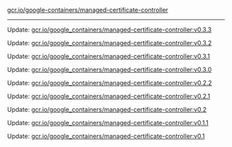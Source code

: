 [gcr.io/google-containers/managed-certificate-controller](https://hub.docker.com/r/cruse/managed-certificate-controller/tags/) 

----
Update: [gcr.io/google_containers/managed-certificate-controller:v0.3.3](https://hub.docker.com/r/cruse/managed-certificate-controller/tags/)

Update: [gcr.io/google_containers/managed-certificate-controller:v0.3.2](https://hub.docker.com/r/cruse/managed-certificate-controller/tags/)

Update: [gcr.io/google_containers/managed-certificate-controller:v0.3.1](https://hub.docker.com/r/cruse/managed-certificate-controller/tags/)

Update: [gcr.io/google_containers/managed-certificate-controller:v0.3.0](https://hub.docker.com/r/cruse/managed-certificate-controller/tags/)

Update: [gcr.io/google_containers/managed-certificate-controller:v0.2.2](https://hub.docker.com/r/cruse/managed-certificate-controller/tags/)

Update: [gcr.io/google_containers/managed-certificate-controller:v0.2.1](https://hub.docker.com/r/cruse/managed-certificate-controller/tags/)

Update: [gcr.io/google_containers/managed-certificate-controller:v0.2](https://hub.docker.com/r/cruse/managed-certificate-controller/tags/)

Update: [gcr.io/google_containers/managed-certificate-controller:v0.1.1](https://hub.docker.com/r/cruse/managed-certificate-controller/tags/)

Update: [gcr.io/google_containers/managed-certificate-controller:v0.1](https://hub.docker.com/r/cruse/managed-certificate-controller/tags/)

